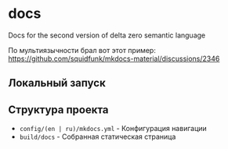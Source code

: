 # docs
Docs for the second version of delta zero semantic language

По мультиязычности брал вот этот пример: https://github.com/squidfunk/mkdocs-material/discussions/2346

## Локальный запуск

## Структура проекта
 - `config/(en | ru)/mkdocs.yml` - Конфигурация навигации
 - `build/docs` - Собранная статическая страница
